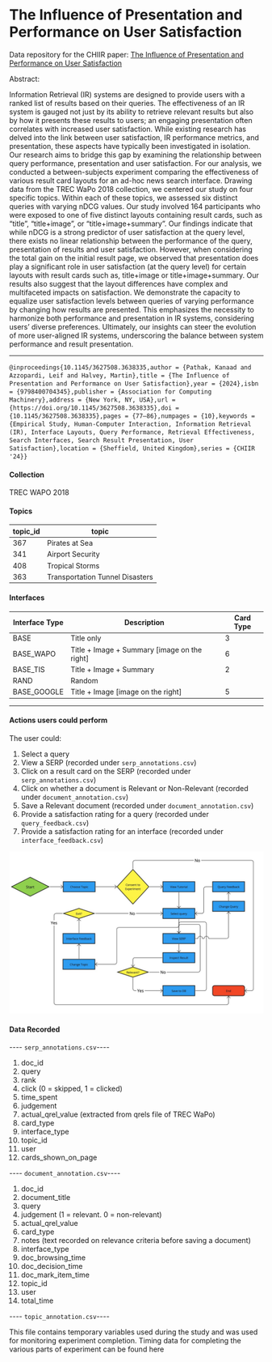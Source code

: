 
# The Influence of Presentation and Performance on User Satisfaction

Data repository for the CHIIR paper: [The Influence of Presentation and Performance on User Satisfaction](https://dl.acm.org/doi/10.1145/3627508.3638335)

Abstract:

Information Retrieval (IR) systems are designed to provide users with a ranked list of results based on their queries. The effectiveness of an IR system is gauged not just by its ability to retrieve relevant results but also by how it presents these results to users; an engaging presentation often correlates with increased user satisfaction. While existing research has delved into the link between user satisfaction, IR performance metrics, and presentation, these aspects have typically been investigated in isolation. Our research aims to bridge this gap by examining the relationship between query performance, presentation and user satisfaction. For our analysis, we conducted a between-subjects experiment comparing the effectiveness of various result card layouts for an ad-hoc news search interface. Drawing data from the TREC WaPo 2018 collection, we centered our study on four specific topics. Within each of these topics, we assessed six distinct queries with varying nDCG values. Our study involved 164 participants who were exposed to one of five distinct layouts containing result cards, such as “title”, “title+image”, or “title+image+summary”. Our findings indicate that while nDCG is a strong predictor of user satisfaction at the query level, there exists no linear relationship between the performance of the query, presentation of results and user satisfaction. However, when considering the total gain on the initial result page, we observed that presentation does play a significant role in user satisfaction (at the query level) for certain layouts with result cards such as, title+image or title+image+summary. Our results also suggest that the layout differences have complex and multifaceted impacts on satisfaction. We demonstrate the capacity to equalize user satisfaction levels between queries of varying performance by changing how results are presented. This emphasizes the necessity to harmonize both performance and presentation in IR systems, considering users’ diverse preferences. Ultimately, our insights can steer the evolution of more user-aligned IR systems, underscoring the balance between system performance and result presentation.

---

    @inproceedings{10.1145/3627508.3638335,author = {Pathak, Kanaad and Azzopardi, Leif and Halvey, Martin},title = {The Influence of Presentation and Performance on User Satisfaction},year = {2024},isbn = {9798400704345},publisher = {Association for Computing Machinery},address = {New York, NY, USA},url = {https://doi.org/10.1145/3627508.3638335},doi = {10.1145/3627508.3638335},pages = {77–86},numpages = {10},keywords = {Empirical Study, Human-Computer Interaction, Information Retrieval (IR), Interface Layouts, Query Performance, Retrieval Effectiveness, Search Interfaces, Search Result Presentation, User Satisfaction},location = {Sheffield, United Kingdom},series = {CHIIR '24}}


#### Collection

TREC WAPO 2018

#### Topics

| topic_id | topic                        |
|----------|------------------------------|
| 367      | Pirates at Sea               |
| 341      | Airport Security             |
| 408      | Tropical Storms              |
| 363      | Transportation Tunnel Disasters |


#### Interfaces

| Interface Type       | Description                                 | Card Type |
|-------------|---------------------------------------------|-----------|
| BASE        | Title only                                  | 3         |
| BASE_WAPO   | Title + Image + Summary [image on the right]| 6         |
| BASE_TIS    | Title + Image + Summary                     | 2         |
| RAND        | Random                                      |           |
| BASE_GOOGLE | Title + Image [image on the right]          | 5         |


---

#### Actions users could perform

The user could:

 1. Select a query 
 2. View a SERP (recorded under `serp_annotations.csv`)
 3. Click on a result card on the SERP (recorded under `serp_annotations.csv`)
 4. Click on whether a document is Relevant or Non-Relevant (recorded under `document_annotation.csv`)
 5. Save a Relevant document (recorded under `document_annotation.csv`)
 6. Provide a satisfaction rating for a query (recorded under `query_feedback.csv`)
 7. Provide a satisfaction rating for an interface (recorded under `interface_feedback.csv`)


![Flow Diagram](diagram/flow_diagram.png)


#### Data Recorded

---- `serp_annotations.csv`----
 1. doc_id
 2. query
 3. rank
 4. click (0 = skipped, 1 = clicked)
 5. time_spent 
 6. judgement
 7. actual_qrel_value (extracted from qrels file of TREC WaPo)
 8. card_type
 9. interface_type
 10. topic_id  
 11. user
 12. cards_shown_on_page

---- `document_annotation.csv`----

 1. doc_id
 2. document_title 
 3. query
 4. judgement (1 = relevant. 0 = non-relevant)
 5. actual_qrel_value
 6. card_type
 7. notes (text recorded on relevance criteria before saving a document)
 8. interface_type
 9. doc_browsing_time
 10. doc_decision_time
 11. doc_mark_item_time
 12. topic_id
 13. user
 14. total_time

---- `topic_annotation.csv`----

This file contains temporary variables used during the study and was used for monitoring experiment completion. Timing data for completing the various parts of experiment can be found here


